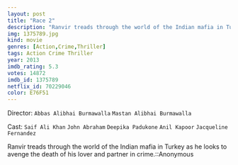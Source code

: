 ```yaml
---
layout: post
title: "Race 2"
description: "Ranvir treads through the world of the Indian mafia in Turkey as he looks to avenge the death of his lover and partner in crime.::Anonymous.."
img: 1375789.jpg
kind: movie
genres: [Action,Crime,Thriller]
tags: Action Crime Thriller 
year: 2013
imdb_rating: 5.3
votes: 14872
imdb_id: 1375789
netflix_id: 70229046
color: E76F51
---
```

Director: `Abbas Alibhai Burmawalla` `Mastan Alibhai Burmawalla`  

Cast: `Saif Ali Khan` `John Abraham` `Deepika Padukone` `Anil Kapoor` `Jacqueline Fernandez` 

Ranvir treads through the world of the Indian mafia in Turkey as he looks to avenge the death of his lover and partner in crime.::Anonymous